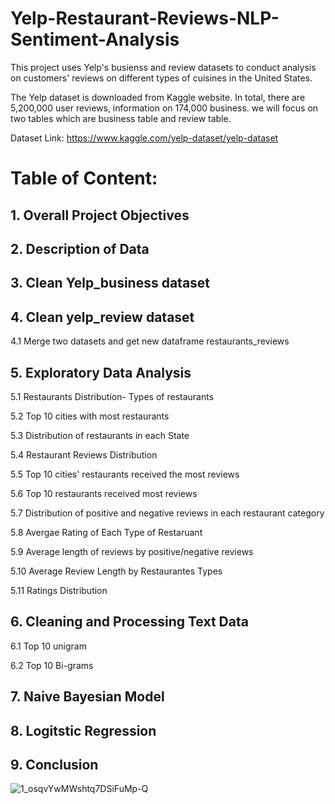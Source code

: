 # Yelp-Restaurant-Reviews-NLP-Sentiment-Analysis
This project uses Yelp's busienss and review datasets to conduct analysis on customers' reviews on different types of cuisines in the United States.


The Yelp dataset is downloaded from Kaggle website. In total, there are 5,200,000 user reviews, information on 174,000 business. we will focus on two tables which are business table and review table.

Dataset Link: https://www.kaggle.com/yelp-dataset/yelp-dataset

# Table of Content:
## 1. Overall Project Objectives

## 2. Description of Data

## 3. Clean Yelp_business dataset

## 4. Clean yelp_review dataset

4.1 Merge two datasets and get new dataframe restaurants_reviews

## 5. Exploratory Data Analysis

5.1 Restaurants Distribution- Types of restaurants

5.2 Top 10 cities with most restaurants

5.3 Distribution of restaurants in each State

5.4 Restaurant Reviews Distribution

5.5 Top 10 cities' restaurants received the most reviews

5.6 Top 10 restaurants received most reviews

5.7 Distribution of positive and negative reviews in each restaurant category

5.8 Avergae Rating of Each Type of Restaruant

5.9 Average length of reviews by positive/negative reviews

5.10 Average Review Length by Restaurantes Types

5.11 Ratings Distribution

## 6. Cleaning and Processing Text Data

6.1 Top 10 unigram

6.2 Top 10 Bi-grams

## 7. Naive Bayesian Model

## 8. Logitstic Regression

## 9. Conclusion

![1_osqvYwMWshtq7DSiFuMp-Q](https://user-images.githubusercontent.com/65318759/145424888-55796a12-3840-4e7b-abf2-610f0d380321.jpg)

